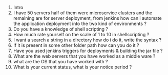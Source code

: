 1. Intro
2. I have 50 servers half of them were microservice clusters and the remaining are for server deployment, from jenkins how can i automate the application deployment into the two kind of environments ?
3. Do you have a knowledge of shell scripting ?
4. How much rate yourself on the scale of 1 to 10 in shellscripting ?
5. I want a search a string in a directory how do i do it, write the syntax ?
6. If it is present in some other folder path how can you do it ?
7. Have you used jenkins triggers for deployments & building the jar file ?
8. What are the web servers that you have worked as a middle ware ?
9. what are the OS that you have worked with ?
10. What is your current status, what is your notice period ?
